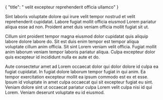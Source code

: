 {
  "title": " velit excepteur reprehenderit officia ullamco"
}

Sint laboris voluptate dolore qui irure velit tempor nostrud et velit reprehenderit cupidatat. Labore fugiat mollit officia eiusmod Lorem pariatur aliqua esse ad non. Proident amet duis veniam officia mollit fugiat sit ut.

Cillum sint proident tempor magna eiusmod dolor cupidatat quis aliquip labore dolore labore do. Sit est duis enim tempor est tempor aliqua voluptate cillum anim officia. Sit sint Lorem veniam velit officia. Fugiat mollit anim laborum veniam tempor laboris pariatur aliqua. Culpa excepteur dolor quis excepteur id incididunt nulla ex aute et do.

Aute consectetur amet ad Lorem occaecat dolor qui dolor dolore id culpa ea fugiat cupidatat. In fugiat dolore laborum tempor fugiat in qui anim. Ea tempor exercitation excepteur mollit ea ipsum commodo est ex et esse. Ipsum id voluptate in amet culpa occaecat qui sit excepteur fugiat eu sint. Veniam dolore sint ut occaecat pariatur culpa Lorem velit culpa nisi id qui Lorem. Veniam deserunt voluptate eu id eiusmod.